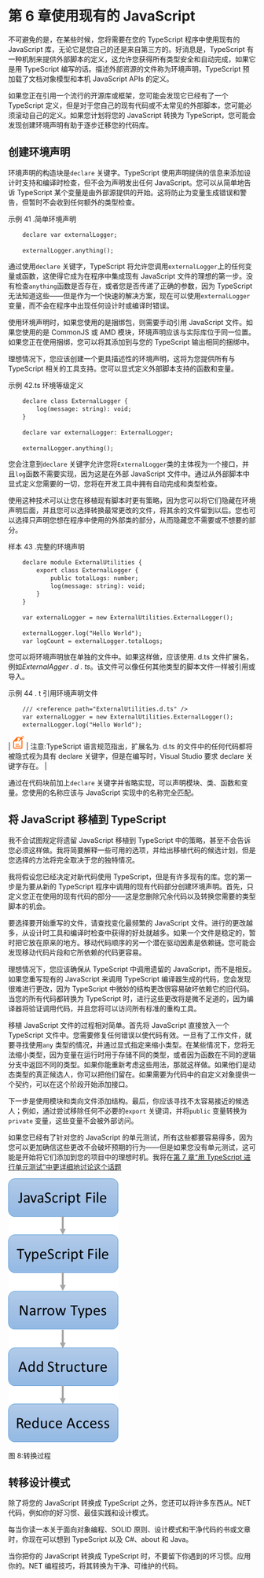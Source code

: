 # 第 6 章使用现有的 JavaScript

不可避免的是，在某些时候，您将需要在您的 TypeScript 程序中使用现有的 JavaScript 库，无论它是您自己的还是来自第三方的。好消息是，TypeScript 有一种机制来提供外部脚本的定义，这允许您获得所有类型安全和自动完成，如果它是用 TypeScript 编写的话。描述外部资源的文件称为环境声明，TypeScript 预加载了文档对象模型和本机 JavaScript APIs 的定义。

如果您正在引用一个流行的开源库或框架，您可能会发现它已经有了一个 TypeScript 定义，但是对于您自己的现有代码或不太常见的外部脚本，您可能必须滚动自己的定义。如果您计划将您的 JavaScript 转换为 TypeScript，您可能会发现创建环境声明有助于逐步迁移您的代码库。

## 创建环境声明

环境声明的构造块是``declare`` 关键字。TypeScript 使用声明提供的信息来添加设计时支持和编译时检查，但不会为声明发出任何 JavaScript。您可以从简单地告诉 TypeScript 某个变量是由外部源提供的开始。这将防止为变量生成错误和警告，但暂时不会收到任何额外的类型检查。

示例 41 .简单环境声明

```
    declare var externalLogger;

    externalLogger.anything();

```

通过使用``declare`` 关键字，TypeScript 将允许您调用`externalLogger`上的任何变量或函数，这使得它成为在程序中集成现有 JavaScript 文件的理想的第一步。没有检查`anything`函数是否存在，或者您是否传递了正确的参数，因为 TypeScript 无法知道这些——但是作为一个快速的解决方案，现在可以使用`externalLogger`变量，而不会在程序中出现任何设计时或编译时错误。

使用环境声明时，如果您使用的是捆绑包，则需要手动引用 JavaScript 文件。如果您使用的是 CommonJS 或 AMD 模块，环境声明应该与实际库位于同一位置。如果您正在使用捆绑，您可以将其添加到与您的 TypeScript 输出相同的捆绑中。

理想情况下，您应该创建一个更具描述性的环境声明，这将为您提供所有与 TypeScript 相关的工具支持。您可以显式定义外部脚本支持的函数和变量。

示例 42.ts 环境等级定义

```
    declare class ExternalLogger {
        log(message: string): void;
    }

    declare var externalLogger: ExternalLogger;

    externalLogger.anything();

```

您会注意到``declare`` 关键字允许您将`ExternalLogger`类的主体视为一个接口，并且`log`函数不需要实现，因为这是在外部 JavaScript 文件中。通过从外部脚本中显式定义您需要的一切，您将在开发工具中拥有自动完成和类型检查。

使用这种技术可以让您在移植现有脚本时更有策略，因为您可以将它们隐藏在环境声明后面，并且您可以选择转换最常更改的文件，将其余的文件留到以后。您也可以选择只声明您想在程序中使用的外部类的部分，从而隐藏您不需要或不想要的部分。

样本 43 .完整的环境声明

```
    declare module ExternalUtilities {
        export class ExternalLogger {
            public totalLogs: number;
            log(message: string): void;
        }
    }

    var externalLogger = new ExternalUtilities.ExternalLogger();

    externalLogger.log("Hello World");
    var logCount = externalLogger.totalLogs;

```

您可以将环境声明放在单独的文件中。如果这样做，应该使用. d.ts 文件扩展名，例如*ExternalAgger . d . ts*。该文件可以像任何其他类型的脚本文件一样被引用或导入。

示例 44 . t 引用环境声明文件

```
    /// <reference path="ExternalUtilities.d.ts" />
    var externalLogger = new ExternalUtilities.ExternalLogger();
    externalLogger.log("Hello World");

```

| ![](img/image009.png) | 注意:TypeScript 语言规范指出，扩展名为. d.ts 的文件中的任何代码都将被隐式视为具有 declare 关键字，但是在编写时，Visual Studio 要求 declare 关键字存在。 |

通过在代码块前加上``declare`` 关键字并省略实现，可以声明模块、类、函数和变量。您使用的名称应该与 JavaScript 实现中的名称完全匹配。

## 将 JavaScript 移植到 TypeScript

我不会试图规定将遗留 JavaScript 移植到 TypeScript 中的策略，甚至不会告诉您必须这样做。我将简要解释一些可用的选项，并给出移植代码的候选计划，但是您选择的方法将完全取决于您的独特情况。

我将假设您已经决定对新代码使用 TypeScript，但是有许多现有的库。您的第一步是为要从新的 TypeScript 程序中调用的现有代码部分创建环境声明。首先，只定义您正在使用的现有代码的部分——这是您删除冗余代码以及转换您需要的类型脚本的机会。

要选择要开始重写的文件，请查找变化最频繁的 JavaScript 文件。进行的更改越多，从设计时工具和编译时检查中获得的好处就越多。如果一个文件是稳定的，暂时把它放在原来的地方。移动代码顺序的另一个潜在驱动因素是依赖链。您可能会发现移动代码片段和它所依赖的代码更容易。

理想情况下，您应该确保从 TypeScript 中调用遗留的 JavaScript，而不是相反。如果您重写现有的 JavaScript 来调用 TypeScript 编译器生成的代码，您会发现很难进行更改，因为 TypeScript 中微妙的结构更改很容易破坏依赖它的旧代码。当您的所有代码都转换为 TypeScript 时，进行这些更改将是微不足道的，因为编译器将验证调用代码，并且您将可以访问所有标准的重构工具。

移植 JavaScript 文件的过程相对简单。首先将 JavaScript 直接放入一个 TypeScript 文件中。您需要修复任何错误以使代码有效。一旦有了工作文件，就要寻找使用``any`` 类型的情况，并通过显式指定来缩小类型。在某些情况下，您将无法缩小类型，因为变量在运行时用于存储不同的类型，或者因为函数在不同的逻辑分支中返回不同的类型。如果你能重新考虑这些用法，那就这样做。如果他们是动态类型的真正候选人，你可以把他们留在。如果需要为代码中的自定义对象提供一个契约，可以在这个阶段开始添加接口。

下一步是使用模块和类向文件添加结构。最后，你应该寻找不太容易接近的候选人；例如，通过尝试移除任何不必要的``export`` 关键词，并将``public`` 变量转换为``private`` 变量，这些变量不会被外部访问。

如果您已经有了针对您的 JavaScript 的单元测试，所有这些都要容易得多，因为您可以更加确信这些更改不会破坏预期的行为——但是如果您没有单元测试，这可能是开始将它们添加到您的项目中的理想时机。我将在[第 7 章“用 TypeScript 进行单元测试”中更详细地讨论这个话题](07.html#sigil_toc_id_86)

![](img/image010.png)

图 8:转换过程

## 转移设计模式

除了将您的 JavaScript 转换成 TypeScript 之外，您还可以将许多东西从。NET 代码，例如你的好习惯、最佳实践和设计模式。

每当你读一本关于面向对象编程、SOLID 原则、设计模式和干净代码的书或文章时，你现在可以想到 TypeScript 以及 C#、about 和 Java。

当你把你的 JavaScript 转换成 TypeScript 时，不要留下你遇到的坏习惯。应用你的。NET 编程技巧，将其转换为干净、可维护的代码。